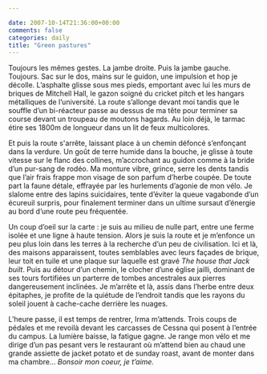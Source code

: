 ```yaml
---

date: 2007-10-14T21:36:00+00:00
comments: false
categories: daily
title: "Green pastures"
---
```


 Toujours les mêmes gestes. La jambe droite. Puis la jambe gauche. Toujours. Sac sur le dos, mains sur le guidon, une impulsion et hop je décolle. L’asphalte glisse sous mes pieds, emportant avec lui les murs de briques de Mitchell Hall, le gazon soigné du cricket pitch et les hangars métalliques de l’université. La route s’allonge devant moi tandis que le souffle d’un bi-réacteur passe au dessus de ma tête pour terminer sa course devant un troupeau de moutons hagards. Au loin déjà, le tarmac étire ses 1800m de longueur dans un lit de feux multicolores.

 Et puis la route s'arrête, laissant place à un chemin défoncé s’enfonçant dans la verdure. Un goût de terre humide dans la bouche, je glisse à toute vitesse sur le flanc des collines, m’accrochant au guidon comme à la bride d’un pur-sang de rodéo. Ma monture vibre, grince, serre les dents tandis que l’air frais frappe mon visage de son parfum d’herbe coupée. De toute part la faune détale, effrayée par les hurlements d’agonie de mon vélo. Je slalome entre des lapins suicidaires, tente d’éviter la queue vagabonde d’un écureuil surpris, pour finalement terminer dans un ultime sursaut d’énergie au bord d’une route peu fréquentée.
 
 Un coup d’oeil sur la carte : je suis au milieu de nulle part, entre une ferme isolée et une ligne à haute tension. Alors je suis la route et je m’enfonce un peu plus loin dans les terres à la recherche d’un peu de civilisation. Ici et là, des maisons apparaissent, toutes semblables avec leurs façades de brique, leur toit en tuile et une plaque sur laquelle est gravé *The house that Jack built*. Puis au détour d’un chemin, le clocher d’une église jailli, dominant de ses tours fortifiées un parterre de tombes ancestrales aux pierres dangereusement inclinées. Je m’arrête et là, assis dans l’herbe entre deux épitaphes, je profite de la quiétude de l’endroit tandis que les rayons du soleil jouent à cache-cache derrière les nuages.

 L’heure passe, il est temps de rentrer, Irma m’attends. Trois coups de pédales et me revoilà devant les carcasses de Cessna qui posent à l’entrée du campus. La lumière baisse, la fatigue gagne. Je range mon vélo et me dirige d’un pas pesant vers le restaurant où m’attend bien au chaud une grande assiette de jacket potato et de sunday roast, avant de monter dans ma chambre... *Bonsoir mon coeur, je t’aime.*
